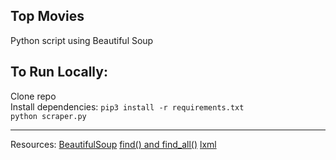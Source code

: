 Top Movies
------------------
Python script using Beautiful Soup

## To Run Locally:
Clone repo   
Install dependencies:
`pip3 install -r requirements.txt`     
`python scraper.py`

------------------
Resources:
[BeautifulSoup](https://www.crummy.com/software/BeautifulSoup/bs4/doc/)
[find() and find_all()](https://lucaseo.github.io/2018/02/19/reviewNote-20180219-2/)
[lxml](https://lxml.de/)
